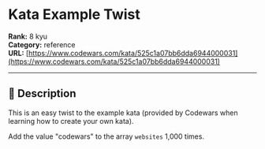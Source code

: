 # Kata Example Twist

**Rank:** 8 kyu  
**Category:** reference  
**URL:** [https://www.codewars.com/kata/525c1a07bb6dda6944000031](https://www.codewars.com/kata/525c1a07bb6dda6944000031)

---

## 📝 Description

This is an easy twist to the example kata (provided by Codewars when learning how to create your own kata). 

Add the value "codewars" to the array `websites` 1,000 times.
